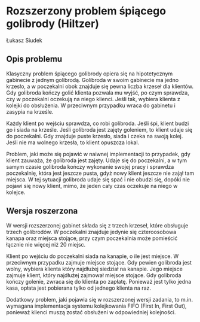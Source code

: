 # Rozszerzony problem śpiącego golibrody (Hiltzer)

Łukasz Siudek

## Opis problemu

Klasyczny problem śpiącego golibrody opiera się na hipotetycznym gabinecie z jednym golibrodą. Golibroda w swoim gabinecie ma jedno krzesło, a w poczekalni obok znajduje się pewna liczba krzeseł dla klientów. Gdy golibroda kończy golić klienta pozwala mu wyjść, po czym sprawdza, czy w poczekalni oczekują na niego klienci. Jeśli tak, wybiera klienta z kolejki do obsłużenia. W przeciwnym przypadku wraca do gabinetu i zasypia na krześle.

Każdy klient po wejściu sprawdza, co robi golibroda. Jeśli śpi, klient budzi go i siada na krześle. Jeśli golibroda jest zajęty goleniem, to klient udaje się do poczekalni. Gdy znajduje puste krzesło, siada i czeka na swoją kolej. Jeśli nie ma wolnego krzesła, to klient opuszcza lokal.

Problem, jaki może się pojawić w naiwnej implementacji to przypadek, gdy klient zauważa, że golibroda jest zajęty. Udaje się do poczekalni, a w tym samym czasie golibroda kończy wykonanie swojej pracy i sprawdza poczekalnię, która jest jeszcze pusta, gdyż nowy klient jeszcze nie zajął tam miejsca. W tej sytuacji golibroda udaje się spać i nie obudzi się, dopóki nie pojawi się nowy klient, mimo, że jeden cały czas oczekuje na niego w kolejce.

## Wersja roszerzona

W wersji rozszerzonej gabinet składa się z trzech krzeseł, które obsługuje trzech golibrodów. W poczekalni znajduje jedynie się czteroosobowa kanapa oraz miejsca stojące, przy czym poczekalnia może pomieścić łącznie nie więcej niż 20 miejsc.

Klient po wejściu do poczekalni siada na kanapie, o ile jest miejsce. W przeciwnym przypadku zajmuje miejsce stojące. Gdy pewien golibroda jest wolny, wybiera klienta który najdłużej siedział na kanapie. Jego miejsce zajmuje klient, który najdłużej zajmował miejsce stojące. Gdy golibroda kończy golenie, zwraca się do klienta po zapłatę. Ponieważ jest tylko jedna kasa, opłata jest pobierana tylko od jednego klienta na raz.

Dodatkowy problem, jaki pojawia się w rozszerzonej wersji zadania, to m.in. wymagana implementacja systemu kolejkowania FIFO (First In, First Out), ponieważ klienci muszą zostać obsłużeni w odpowiedniej kolejności.